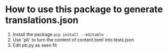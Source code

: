 # How to use this package to generate translations.json
1. Install the package `pip install --editable .`
2. Use 'pb' to turn the content of content.toml into tests.json
3. Edit pb.py as seen fit
